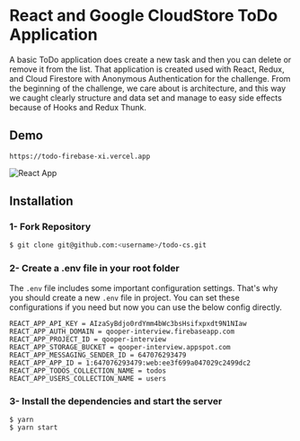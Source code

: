 # React and Google CloudStore ToDo Application

A basic ToDo application does create a new task and then you can delete or remove it from the list. That application is created used with React, Redux, and Cloud Firestore with Anonymous Authentication for the challenge. From the beginning of the challenge, we care about is architecture, and this way we caught clearly structure and data set and manage to easy side effects because of Hooks and Redux Thunk.

## Demo

```
https://todo-firebase-xi.vercel.app
```

![React App](https://user-images.githubusercontent.com/18482866/104649688-263d5880-56c6-11eb-8574-b998f298f9ed.gif)

## Installation

### 1- Fork Repository

```sh
$ git clone git@github.com:<username>/todo-cs.git
```

### 2- Create a .env file in your root folder

The `.env` file includes some important configuration settings. That's why you should create a new `.env` file in project. You can set these configurations if you need but now you can use the below config directly.

```
REACT_APP_API_KEY = AIzaSyBdjo0rdYmm4bWc3bsHsifxpxdt9N1NIaw
REACT_APP_AUTH_DOMAIN = qooper-interview.firebaseapp.com
REACT_APP_PROJECT_ID = qooper-interview
REACT_APP_STORAGE_BUCKET = qooper-interview.appspot.com
REACT_APP_MESSAGING_SENDER_ID = 647076293479
REACT_APP_APP_ID = 1:647076293479:web:ee3f699a047029c2499dc2
REACT_APP_TODOS_COLLECTION_NAME = todos
REACT_APP_USERS_COLLECTION_NAME = users
```

### 3- Install the dependencies and start the server

```
$ yarn
$ yarn start
```
